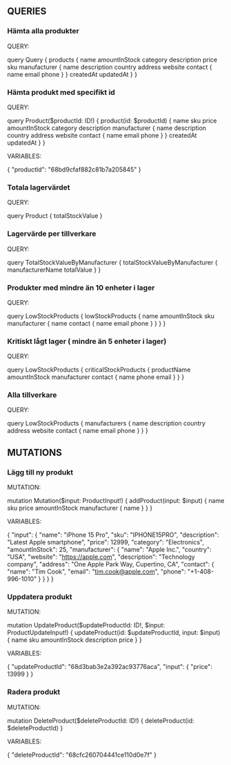 ## QUERIES

### Hämta alla produkter
QUERY:

query Query {
  products {
    name
    amountInStock
    category
    description
    price
    sku
    manufacturer {
      name
      description
      country
      address
      website
      contact {
        name
        email
        phone
      }
    }
    createdAt
    updatedAt
  }
}

### Hämta produkt med specifikt id
QUERY:

query Product($productId: ID!) {
  product(id: $productId) {
    name
    sku
    price
    amountInStock
    category
    description
    manufacturer {
      name
      description
      country
      address
      website
      contact {
        name
        email
        phone
      }
    }
    createdAt
    updatedAt
  }
}

VARIABLES:

{
  "productId": "68bd9cfaf882c81b7a205845"
}

### Totala lagervärdet
QUERY:

query Product {
  totalStockValue
}

### Lagervärde per tillverkare
QUERY:

query TotalStockValueByManufacturer {
  totalStockValueByManufacturer {
    manufacturerName
    totalValue
  }
}

### Produkter med mindre än 10 enheter i lager
QUERY:

query LowStockProducts {
  lowStockProducts {
    name
    amountInStock
    sku
    manufacturer {
      name
      contact {
        name
        email
        phone
      }
    }
  }
}

### Kritiskt lågt lager ( mindre än 5 enheter i lager)
QUERY:

query LowStockProducts {
  criticalStockProducts {
    productName
    amountInStock
    manufacturer
    contact {
      name
      phone
      email
    }
  }
}

### Alla tillverkare
QUERY:

query LowStockProducts {
  manufacturers {
    name
    description
    country
    address
    website
    contact {
      name
      email
      phone
    }
  }
}

## MUTATIONS

### Lägg till ny produkt
MUTATION:

mutation Mutation($input: ProductInput!) {
  addProduct(input: $input) {
    name
    sku
    price
    amountInStock
    manufacturer {
      name
    }
  }
}

VARIABLES:

{
  "input": {
    "name": "iPhone 15 Pro",
    "sku": "IPHONE15PRO",
    "description": "Latest Apple smartphone",
    "price": 12999,
    "category": "Electronics",
    "amountInStock": 25,
    "manufacturer": {
      "name": "Apple Inc.",
      "country": "USA",
      "website": "https://apple.com",
      "description": "Technology company",
      "address": "One Apple Park Way, Cupertino, CA",
      "contact": {
        "name": "Tim Cook",
        "email": "tim.cook@apple.com",
        "phone": "+1-408-996-1010"
      }
    }
  }
}

### Uppdatera produkt
MUTATION:

mutation UpdateProduct($updateProductId: ID!, $input: ProductUpdateInput!) {
  updateProduct(id: $updateProductId, input: $input) {
    name
    sku
    amountInStock
    description
    price
  }
}

VARIABLES:

{
  "updateProductId": "68d3bab3e2a392ac93776aca",
  "input": {
    "price": 13999
  }
}

### Radera produkt
MUTATION:

mutation DeleteProduct($deleteProductId: ID!) {
  deleteProduct(id: $deleteProductId)
}

VARIABLES:

{
  "deleteProductId": "68cfc260704441ce110d0e7f"
}
